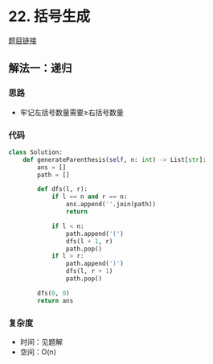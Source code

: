 # 22. 括号生成

[题目链接](https://leetcode.cn/problems/generate-parentheses/description/)

## 解法一：递归

### 思路

- 牢记左括号数量需要≥右括号数量

### 代码

```py
class Solution:
    def generateParenthesis(self, n: int) -> List[str]:
        ans = []
        path = []

        def dfs(l, r):
            if l == n and r == n:
                ans.append(''.join(path))
                return

            if l < n:
                path.append('(')
                dfs(l + 1, r)
                path.pop()
            if l > r:
                path.append(')')
                dfs(l, r + 1)
                path.pop()

        dfs(0, 0)
        return ans
```

### 复杂度

- 时间：见题解
- 空间：O(n)
